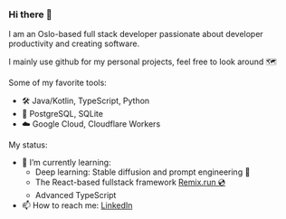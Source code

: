 ### Hi there 👋

I am an Oslo-based full stack developer passionate about developer productivity and creating software.

I mainly use github for my personal projects, feel free to look around 🗺️

Some of my favorite tools:

- 🛠️ Java/Kotlin, TypeScript, Python
- 💾 PostgreSQL, SQLite
- ☁️ Google Cloud, Cloudflare Workers

My status:

- 🌱 I’m currently learning:
  - Deep learning: Stable diffusion and prompt engineering 🤖
  - The React-based fullstack framework [Remix.run 💿](https://remix.run)
  - Advanced TypeScript
- 📫 How to reach me: [LinkedIn](https://www.linkedin.com/in/jarle-mathiesen/)
